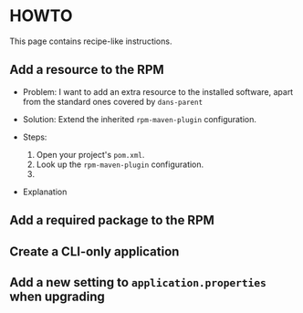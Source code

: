HOWTO
=====

This page contains recipe-like instructions.


Add a resource to the RPM
-------------------------
* Problem: I want to add an extra resource to the installed software, apart from the
  standard ones covered by `dans-parent`
* Solution: Extend the inherited `rpm-maven-plugin` configuration.
* Steps:
    1. Open your project's `pom.xml`.
    2. Look up the `rpm-maven-plugin` configuration.
    3. 
    
    

* Explanation

Add a required package to the RPM
---------------------------------


Create a CLI-only application
-----------------------------


Add a new setting to `application.properties` when upgrading
------------------------------------------------------------